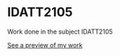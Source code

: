 # IDATT2105

Work done in the subject IDATT2105

[See a preview of my work](https://adriawh.github.io/IDATT2105-fullstack_appliksjonsutvikling/)
